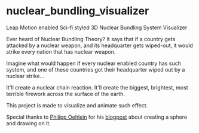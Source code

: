 nuclear_bundling_visualizer
===========================

Leap Motion enabled Sci-fi styled 3D Nuclear Bundling System Visualizer 

Ever heard of Nuclear Bundling Theory? It says that if a country gets attacked by a nuclear weapon, and its headquarter gets wiped-out, it would strike every nation that has nuclear weapon.

Imagine what would happen if every nuclear enabled country has such system, and one of these countries got their headquarter wiped out by a nuclear strike... 

It'll create a nuclear chain reaction. It'll create the biggest, brightest, most terrible firework across the surface of the earth. 

This project is made to visualize and animate such effect.

Special thanks to [Philipp Oehlein] for his [blogpost] about creating a sphere and drawing on it. 


[Philipp Oehlein]:http://philippoehrlein.de/#profile
[blogpost]:http://lab.philippoehrlein.de/geodata-on-a-sphere/
